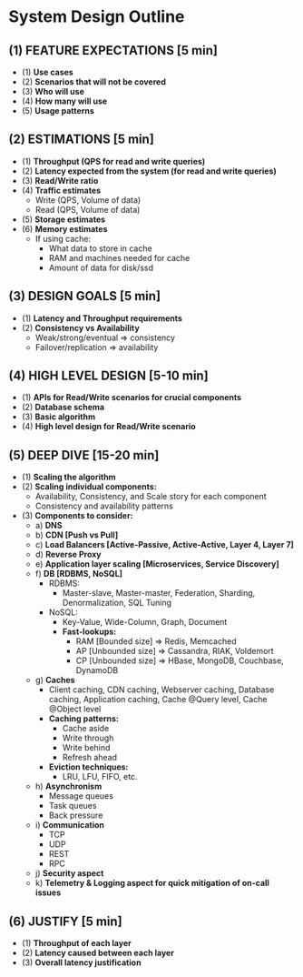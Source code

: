 # System Design Outline

## (1) FEATURE EXPECTATIONS [5 min]
   - (1) **Use cases**
   - (2) **Scenarios that will not be covered**
   - (3) **Who will use**
   - (4) **How many will use**
   - (5) **Usage patterns**

## (2) ESTIMATIONS [5 min]
   - (1) **Throughput (QPS for read and write queries)**
   - (2) **Latency expected from the system (for read and write queries)**
   - (3) **Read/Write ratio**
   - (4) **Traffic estimates**
      - Write (QPS, Volume of data)
      - Read (QPS, Volume of data)
   - (5) **Storage estimates**
   - (6) **Memory estimates**
      - If using cache:
         - What data to store in cache
         - RAM and machines needed for cache
         - Amount of data for disk/ssd

## (3) DESIGN GOALS [5 min]
   - (1) **Latency and Throughput requirements**
   - (2) **Consistency vs Availability**
      - Weak/strong/eventual => consistency
      - Failover/replication => availability

## (4) HIGH LEVEL DESIGN [5-10 min]
   - (1) **APIs for Read/Write scenarios for crucial components**
   - (2) **Database schema**
   - (3) **Basic algorithm**
   - (4) **High level design for Read/Write scenario**

## (5) DEEP DIVE [15-20 min]
   - (1) **Scaling the algorithm**
   - (2) **Scaling individual components:**
      - Availability, Consistency, and Scale story for each component
      - Consistency and availability patterns
   - (3) **Components to consider:**
      - a) **DNS**
      - b) **CDN [Push vs Pull]**
      - c) **Load Balancers [Active-Passive, Active-Active, Layer 4, Layer 7]**
      - d) **Reverse Proxy**
      - e) **Application layer scaling [Microservices, Service Discovery]**
      - f) **DB [RDBMS, NoSQL]**
         - RDBMS:
            - Master-slave, Master-master, Federation, Sharding, Denormalization, SQL Tuning
         - NoSQL:
            - Key-Value, Wide-Column, Graph, Document
            - **Fast-lookups:**
               - RAM [Bounded size] => Redis, Memcached
               - AP [Unbounded size] => Cassandra, RIAK, Voldemort
               - CP [Unbounded size] => HBase, MongoDB, Couchbase, DynamoDB
      - g) **Caches**
         - Client caching, CDN caching, Webserver caching, Database caching, Application caching, Cache @Query level, Cache @Object level
         - **Caching patterns:**
            - Cache aside
            - Write through
            - Write behind
            - Refresh ahead
         - **Eviction techniques:**
            - LRU, LFU, FIFO, etc.
      - h) **Asynchronism**
         - Message queues
         - Task queues
         - Back pressure
      - i) **Communication**
         - TCP
         - UDP
         - REST
         - RPC
      - j) **Security aspect**
      - k) **Telemetry & Logging aspect for quick mitigation of on-call issues**

## (6) JUSTIFY [5 min]
   - (1) **Throughput of each layer**
   - (2) **Latency caused between each layer**
   - (3) **Overall latency justification**
